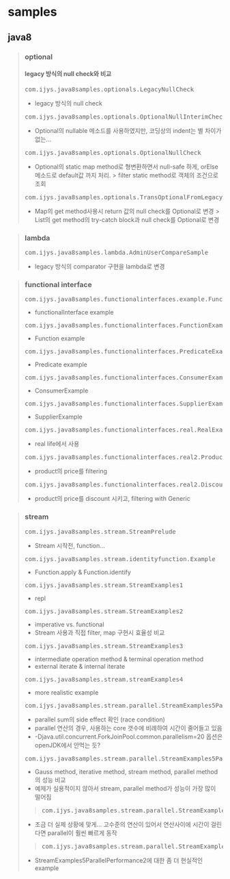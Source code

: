 samples
=======

java8
-----

> ### optional
> #### legacy 방식의 null check와 비교
> <pre>com.ijys.java8samples.optionals.LegacyNullCheck</pre>
> * legacy 방식의 null check
> <pre>com.ijys.java8samples.optionals.OptionalNullInterimCheck</pre>
> * Optional의 nullable 메소드를 사용하였지만, 코딩상의 indent는 별 차이가 없는...
> <pre>com.ijys.java8samples.optionals.OptionalNullCheck</pre>
> * Optional의 static map method로 형변환하면서 null-safe 하게, orElse 메소드로 default값 까지 처리.
    > filter static method로 객체의 조건으로 조회
> <pre>com.ijys.java8samples.optionals.TransOptionalFromLegacy</pre>
> * Map의 get method사용시 return 값의 null check를 Optional로 변경
    > List의 get method의 try-catch block과 null check를 Optional로 변경

> ### lambda
> <pre>com.ijys.java8samples.lambda.AdminUserCompareSample</pre>
> * legacy 방식의 comparator 구현을 lambda로 변경

> ### functional interface
> <pre>com.ijys.java8samples.functionalinterfaces.example.FunctionalInterfaceEx</pre>
> * functionalInterface example
> <pre>com.ijys.java8samples.functionalinterfaces.FunctionExample</pre>
> * Function example
> <pre>com.ijys.java8samples.functionalinterfaces.PredicateExample</pre>
> * Predicate example
> <pre>com.ijys.java8samples.functionalinterfaces.ConsumerExample</pre>
> * ConsumerExample
> <pre>com.ijys.java8samples.functionalinterfaces.SupplierExample</pre>
> * SupplierExample
> <pre>com.ijys.java8samples.functionalinterfaces.real.RealExample</pre>
> * real life에서 사용
> <pre>com.ijys.java8samples.functionalinterfaces.real2.ProductExample</pre>
> * product의 price를 filtering
> <pre>com.ijys.java8samples.functionalinterfaces.real2.DiscountedProductExample</pre>
> * product의 price를 discount 시키고, filtering with Generic

> ### stream
> <pre>com.ijys.java8samples.stream.StreamPrelude</pre>
> * Stream 시작전, function...
> <pre>com.ijys.java8samples.stream.identityfunction.Example</pre>
> * Function.apply & Function.identify
> <pre>com.ijys.java8samples.stream.StreamExamples1</pre>
> * repl
> <pre>com.ijys.java8samples.stream.StreamExamples2</pre>
> * imperative vs. functional
> * Stream 사용과 직접 filter, map 구현시 효율성 비교
> <pre>com.ijys.java8samples.stream.StreamExamples3</pre>
> * intermediate operation method & terminal operation method
> * external iterate & internal iterate
> <pre>com.ijys.java8samples.stream.streamExamples4</pre>
> * more realistic example
> <pre>com.ijys.java8samples.stream.parallel.StreamExamples5Parallel</pre>
> * parallel sum의 side effect 확인 (race condition)
> * parallel 연산의 경우, 사용하는 core 갯수에 비례하여 시간이 줄어들고 있음
> * -Djava.util.concurrent.ForkJoinPool.common.parallelism=20 옵션은 openJDK에서 안먹는 듯?
> <pre>com.ijys.java8samples.stream.parallel.StreamExamples5ParallelPerformance</pre>
> * Gauss method, iterative method, stream method, parallel method의 성능 비교
> * 예제가 실용적이지 않아서 stream, parallel method가 성능이 가장 많이 떨어짐
> > <pre>com.ijys.java8samples.stream.parallel.StreamExamples5ParallelPerformance2</pre>
> * 조금 더 실제 상황에 맞게... 고수준의 연산이 있어서 연산사이에 시간이 걸린다면 parallel이 훨씬 빠르게 동작
> > <pre>com.ijys.java8samples.stream.parallel.StreamExamples5ParallelPerformancePractical</pre>
> * StreamExamples5ParallelPerformance2에 대한 좀 더 현실적인 example